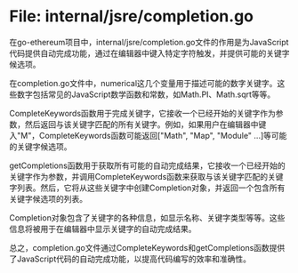 # File: internal/jsre/completion.go

在go-ethereum项目中，internal/jsre/completion.go文件的作用是为JavaScript代码提供自动完成功能，通过在编辑器中键入特定字符触发，并提供可能的关键字候选项。

在completion.go文件中，numerical这几个变量用于描述可能的数字关键字。这些数字包括常见的JavaScript数学函数和常数，如Math.PI、Math.sqrt等等。

CompleteKeywords函数用于完成关键字，它接收一个已经开始的关键字作为参数，然后返回与该关键字匹配的所有关键字。例如，如果用户在编辑器中键入"M"，CompleteKeywords函数可能返回["Math", "Map", "Module" ...]等可能的关键字候选项。

getCompletions函数用于获取所有可能的自动完成结果，它接收一个已经开始的关键字作为参数，并调用CompleteKeywords函数来获取与该关键字匹配的关键字列表。然后，它将从这些关键字中创建Completion对象，并返回一个包含所有关键字候选项的列表。

Completion对象包含了关键字的各种信息，如显示名称、关键字类型等等。这些信息将被用于在编辑器中显示关键字的自动完成结果。

总之，completion.go文件通过CompleteKeywords和getCompletions函数提供了JavaScript代码的自动完成功能，以提高代码编写的效率和准确性。

